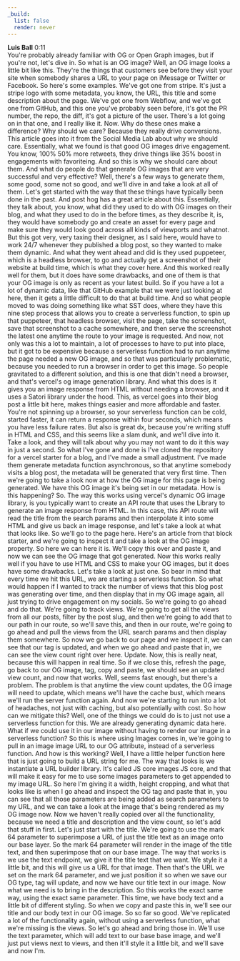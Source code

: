 ```yaml
---
_build:
  list: false
  render: never
---
```


**Luis Ball**  0:11  
You're probably already familiar with OG or Open Graph images, but if you're not, let's dive in. So what is an OG image? Well, an OG image looks a little bit like this. They're the things that customers see before they visit your site when somebody shares a URL to your page on iMessage or Twitter or Facebook. So here's some examples. We've got one from stripe. It's just a stripe logo with some metadata, you know, the URL, this title and some description about the page. We've got one from Webflow, and we've got one from GitHub, and this one you've probably seen before, it's got the PR number, the repo, the diff, it's got a picture of the user. There's a lot going on in that one, and I really like it. Now. Why do these ones make a difference? Why should we care? Because they really drive conversions. This article goes into it from the Social Media Lab about why we should care. Essentially, what we found is that good OG images drive engagement. You know, 100% 50% more retweets, they drive things like 35% boost in engagements with favoriteing. And so this is why we should care about them. And what do people do that generate OG images that are very successful and very effective? Well, there's a few ways to generate them, some good, some not so good, and we'll dive in and take a look at all of them. Let's get started with the way that these things have typically been done in the past. And post hog has a great article about this. Essentially, they talk about, you know, what did they used to do with OG images on their blog, and what they used to do in the before times, as they describe it, is, they would have somebody go and create an asset for every page and make sure they would look good across all kinds of viewports and whatnot. But this got very, very taxing their designer, as I said here, would have to work 24/7 whenever they published a blog post, so they wanted to make them dynamic. And what they went ahead and did is they used puppeteer, which is a headless browser, to go and actually get a screenshot of their website at build time, which is what they cover here. And this worked really well for them, but it does have some drawbacks, and one of them is that your OG image is only as recent as your latest build. So if you have a lot a lot of dynamic data, like that GitHub example that we were just looking at here, then it gets a little difficult to do that at build time. And so what people moved to was doing something like what SST does, where they have this nine step process that allows you to create a serverless function, to spin up that puppeteer, that headless browser, visit the page, take the screenshot, save that screenshot to a cache somewhere, and then serve the screenshot the latest one anytime the route to your image is requested. And now, not only was this a lot to maintain, a lot of processes to have to put into place, but it got to be expensive because a serverless function had to run anytime the page needed a new OG image, and so that was particularly problematic, because you needed to run a browser in order to get this image. So people gravitated to a different solution, and this is one that didn't need a browser, and that's vercel's og image generation library. And what this does is it gives you an image response from HTML without needing a browser, and it uses a Satori library under the hood. This, as vercel goes into their blog post a little bit here, makes things easier and more affordable and faster. You're not spinning up a browser, so your serverless function can be cold, started faster, it can return a response within four seconds, which means you have less failure rates. But also is great dx, because you're writing stuff in HTML and CSS, and this seems like a slam dunk, and we'll dive into it. Take a look, and they will talk about why you may not want to do it this way in just a second. So what I've gone and done is I've cloned the repository for a vercel starter for a blog, and I've made a small adjustment. I've made them generate metadata function asynchronous, so that anytime somebody visits a blog post, the metadata will be generated that very first time. Then we're going to take a look now at how the OG image for this page is being generated. We have this OG image it's being set in our metadata. How is this happening? So. The way this works using vercel's dynamic OG image library, is you typically want to create an API route that uses the Library to generate an image response from HTML. In this case, this API route will read the title from the search params and then interpolate it into some HTML and give us back an image response, and let's take a look at what that looks like. So we'll go to the page here. Here's an article from that block starter, and we're going to inspect it and take a look at the OG image property. So here we can here it is. We'll copy this over and paste it, and now we can see the OG image that got generated. Now this works really well if you have to use HTML and CSS to make your OG images, but it does have some drawbacks. Let's take a look at just one. So bear in mind that every time we hit this URL, we are starting a serverless function. So what would happen if I wanted to track the number of views that this blog post was generating over time, and then display that in my OG image again, all just trying to drive engagement on my socials. So we're going to go ahead and do that. We're going to track views. We're going to get all the views from all our posts, filter by the post slug, and then we're going to add that to our path in our route, so we'll save this, and then in our route, we're going to go ahead and pull the views from the URL search params and then display them somewhere. So now we go back to our page and we inspect it, we can see that our tag is updated, and when we go ahead and paste that in, we can see the view count right over here. Update. Now, this is really neat, because this will happen in real time. So if we close this, refresh the page, go back to our OG image, tag, copy and paste, we should see an updated view count, and now that works. Well, seems fast enough, but there's a problem. The problem is that anytime the view count updates, the OG image will need to update, which means we'll have the cache bust, which means we'll run the server function again. And now we're starting to run into a lot of headaches, not just with caching, but also potentially with cost. So how can we mitigate this? Well, one of the things we could do is to just not use a serverless function for this. We are already generating dynamic data here. What if we could use it in our image without having to render our image in a serverless function? So this is where using Imagex comes in, we're going to pull in an image image URL to our OG attribute, instead of a serverless function. And how is this working? Well, I have a little helper function here that is just going to build a URL string for me. The way that looks is we instantiate a URL builder library. It's called JS core images JS core, and that will make it easy for me to use some images parameters to get appended to my image URL. So here I'm giving it a width, height cropping, and what that looks like is when I go ahead and inspect the OG tag and paste that in, you can see that all those parameters are being added as search parameters to my URL, and we can take a look at the image that's being rendered as my OG image now. Now we haven't really copied over all the functionality, because we need a title and description and the view count, so let's add that stuff in first. Let's just start with the title. We're going to use the mark 64 parameter to superimpose a URL of just the title text as an image onto our base layer. So the mark 64 parameter will render in the image of the title text, and then superimpose that on our base image. The way that works is we use the text endpoint, we give it the title text that we want. We style it a little bit, and this will give us a URL for that image. Then that's the URL we set on the mark 64 parameter, and we just position it so when we save our OG type, tag will update, and now we have our title text in our image. Now what we need is to bring in the description. So this works the exact same way, using the exact same parameter. This time, we have body text and a little bit of different styling. So when we copy and paste this in, we'll see our title and our body text in our OG image. So so far so good. We've replicated a lot of the functionality again, without using a serverless function, what we're missing is the views. So let's go ahead and bring those in. We'll use the text parameter, which will add text to our base base image, and we'll just put views next to views, and then it'll style it a little bit, and we'll save and now I'm.